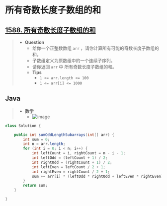# 所有奇数长度子数组的和

## [1588. 所有奇数长度子数组的和](https://leetcode.cn/problems/sum-of-all-odd-length-subarrays/)

> - **Question**
>   - 给你一个正整数数组 `arr` ，请你计算所有可能的奇数长度子数组的和。
>   - 子数组定义为原数组中的一个连续子序列。
>   - 请你返回 `arr` 中 所有奇数长度子数组的和。
>   - **Tips**
>     - `1 <= arr.length <= 100`
>     - `1 <= arr[i] <= 1000`

## Java

> - **数学**
>   - ![image](./images/所有奇数长度子数组的和.png)

```java
class Solution {

    public int sumOddLengthSubarrays(int[] arr) {
        int sum = 0;
        int n = arr.length;
        for (int i = 0; i < n; i++) {
            int leftCount = i, rightCount = n - i - 1;
            int leftOdd = (leftCount + 1) / 2;
            int rightOdd = (rightCount + 1) / 2;
            int leftEven = leftCount / 2 + 1;
            int rightEven = rightCount / 2 + 1;
            sum += arr[i] * (leftOdd * rightOdd + leftEven * rightEven);
        }
        return sum;
    }

}
```
